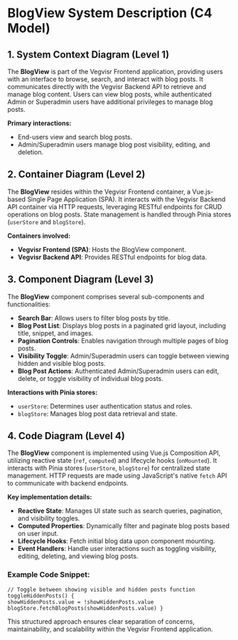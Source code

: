 # BlogView System Description (C4 Model)

## 1. System Context Diagram (Level 1)

The **BlogView** is part of the Vegvisr Frontend application, providing users with an interface to browse, search, and interact with blog posts. It communicates directly with the Vegvisr Backend API to retrieve and manage blog content. Users can view blog posts, while authenticated Admin or Superadmin users have additional privileges to manage blog posts.

**Primary interactions:**

- End-users view and search blog posts.
- Admin/Superadmin users manage blog post visibility, editing, and deletion.

## 2. Container Diagram (Level 2)

The **BlogView** resides within the Vegvisr Frontend container, a Vue.js-based Single Page Application (SPA). It interacts with the Vegvisr Backend API container via HTTP requests, leveraging RESTful endpoints for CRUD operations on blog posts. State management is handled through Pinia stores (`userStore` and `blogStore`).

**Containers involved:**

- **Vegvisr Frontend (SPA)**: Hosts the BlogView component.
- **Vegvisr Backend API**: Provides RESTful endpoints for blog data.

## 3. Component Diagram (Level 3)

The **BlogView** component comprises several sub-components and functionalities:

- **Search Bar**: Allows users to filter blog posts by title.
- **Blog Post List**: Displays blog posts in a paginated grid layout, including title, snippet, and images.
- **Pagination Controls**: Enables navigation through multiple pages of blog posts.
- **Visibility Toggle**: Admin/Superadmin users can toggle between viewing hidden and visible blog posts.
- **Blog Post Actions**: Authenticated Admin/Superadmin users can edit, delete, or toggle visibility of individual blog posts.

**Interactions with Pinia stores:**

- `userStore`: Determines user authentication status and roles.
- `blogStore`: Manages blog post data retrieval and state.

## 4. Code Diagram (Level 4)

The **BlogView** component is implemented using Vue.js Composition API, utilizing reactive state (`ref`, `computed`) and lifecycle hooks (`onMounted`). It interacts with Pinia stores (`userStore`, `blogStore`) for centralized state management. HTTP requests are made using JavaScript's native `fetch` API to communicate with backend endpoints.

**Key implementation details:**

- **Reactive State**: Manages UI state such as search queries, pagination, and visibility toggles.
- **Computed Properties**: Dynamically filter and paginate blog posts based on user input.
- **Lifecycle Hooks**: Fetch initial blog data upon component mounting.
- **Event Handlers**: Handle user interactions such as toggling visibility, editing, deleting, and viewing blog posts.

### Example Code Snippet:

```vue
// Toggle between showing visible and hidden posts function toggleHiddenPosts() {
showHiddenPosts.value = !showHiddenPosts.value blogStore.fetchBlogPosts(showHiddenPosts.value) }
```

This structured approach ensures clear separation of concerns, maintainability, and scalability within the Vegvisr Frontend application.
